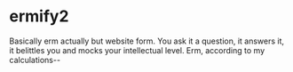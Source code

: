 # ermify2
Basically erm actually but website form. You ask it a question, it answers it, it belittles you and mocks your intellectual level. Erm, according to my calculations--
